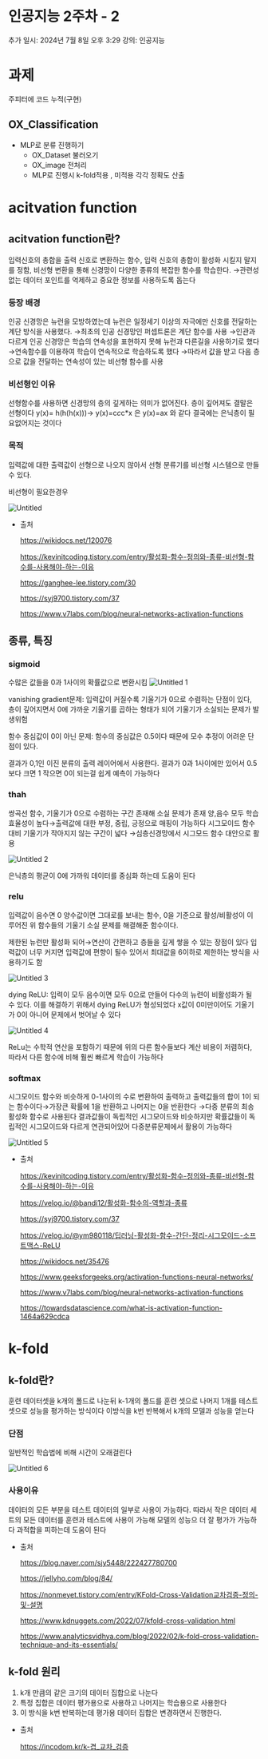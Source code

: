 # 인공지능 2주차 - 2

추가 일시: 2024년 7월 8일 오후 3:29
강의: 인공지능

# 과제

주피터에 코드 누적(구현)

## OX_Classification

- MLP로 분류 진행하기
    - OX_Dataset 불러오기
    - OX_image 전처리
    - MLP로 진행시 k-fold적용 , 미적용 각각 정확도 산출

# acitvation function

## acitvation function란?

입력신호의 총합을 출력 신호로 변환하는 함수, 입력 신호의 총합이 활성화 시킬지 말지를 정함, 비선형 변환을 통해 신경망이 다양한 종류의 복잡한 함수를 학습한다.
→관련성 없는 데이터 포인트를 억제하고 중요한 정보를 사용하도록 돕는다

### 등장 배경

인공 신경망은 뉴런을 모방하였는데 뉴런은 일정세기 이상의 자극에만 신호를 전달하는 계단 방식을 사용했다.
→최초의 인공 신경망인 퍼셉트론은 계단 함수를 사용
→인관과 다르게 인공 신경망은 학습의 연속성을 표현하지 못해 뉴런과 다른길을 사용하기로 했다
→연속함수를 이용하여 학습이 연속적으로 학습하도록 했다
→따라서 값을 받고 다음 층으로 값을 전달하는 연속성이 있는 비선형 함수를 사용

### 비선형인 이유

선형함수를 사용하면 신경망의 층의 깊게하는 의미가 없어진다. 층이 깊어져도 결말은 선형이다
y(x)= h(h(h(x)))→ y(x)=c*c*c*x 은 y(x)=ax 와 같다
결국에는 은닉층이 필요없어지는 것이다

### 목적

입력값에 대한 출력값이 선형으로 나오지 않아서 선형 분류기를 비선형 시스템으로 만들 수 있다.

비선형이 필요한경우

![Untitled](https://github.com/IMS-STUDY/2024_Summer_AI_Study/assets/127017020/fe6f51ad-85b8-4421-a608-cfc47d51944a)

- 출처
    
    https://wikidocs.net/120076
    
    https://kevinitcoding.tistory.com/entry/활성화-함수-정의와-종류-비선형-함수를-사용해야-하는-이유
    
    https://ganghee-lee.tistory.com/30
    
    https://syj9700.tistory.com/37
    
    https://www.v7labs.com/blog/neural-networks-activation-functions
    

## 종류, 특징

### sigmoid

수많은 값들을 0과 1사이의 확률값으로 변환시킴
![Untitled 1](https://github.com/IMS-STUDY/2024_Summer_AI_Study/assets/127017020/789b12fa-f461-4d26-9ec3-0785d2de173f)

vanishing gradient문제: 입력값이 커질수록 기울기가 0으로 수렴하는 단점이 있다, 층이 깊어지면서 0에 가까운 기울기를 곱하는 형태가 되어 기울기가 소실되는 문제가 발생위험

함수 중심값이 0이 아닌 문제: 함수의 중심값은 0.5이다 때문에 모수 추정이 어려운 단점이 있다.

결과가 0,1인 이진 분류의 출력 레이어에서 사용한다. 결과가 0과 1사이에만 있어서 0.5보다 크면 1 작으면 0이 되는걸 쉽게 예측이 가능하다

### thah

쌍곡선 함수, 기울기가 0으로 수렴하는 구간 존재해 소실 문제가 존재
양,음수 모두 학습 효율성이 높다→출력값에 대한 부정, 중립, 긍정으로 매핑이 가능하다
시그모이드 함수대비 기울기가 작아지지 않는 구간이 넓다
→심층신경망에서 시그모드 함수 대안으로 활용

![Untitled 2](https://github.com/IMS-STUDY/2024_Summer_AI_Study/assets/127017020/ce4455f0-7587-416d-bd5f-e38d3fdbb845)

은닉층의 평균이 0에 가까워 데이터를 중심화 하는데 도움이 된다

### relu

입력값이 음수면 0 양수값이면 그대로를 보내는 함수, 0을 기준으로 활성/비활성이 이루어진
위 함수들의 기울기 소실 문제를 해결해준 함수이다.

제한된 뉴런만 활성화 되어→연산이 간편하고 층들을 깊게 쌓을 수 있는 장점이 있다
입력값이 너무 커지면 입력값에 편향이 될수 있어서 최대값을 6이하로 제한하는 방식을 사용하기도 함

![Untitled 3](https://github.com/IMS-STUDY/2024_Summer_AI_Study/assets/127017020/49e0fad6-de79-45db-b7b5-b7f31073cf19)

dying ReLU: 입력이 모두 음수이면 모두 0으로 만들어 다수의 뉴련이 비활성화가 될 수 있다.
이를 해결하기 위해서 dying ReLU가 형성되었다
x값이 0미만이어도 기울기가 0이 아니어 문제에서 벗어날 수 있다

![Untitled 4](https://github.com/IMS-STUDY/2024_Summer_AI_Study/assets/127017020/f2ab521a-8464-46b1-8afa-106b462f2a2f)

ReLu는 수학적 연산을 포함하기 때문에 위의 다른 함수들보다 계산 비용이 저렴하다, 따라서 다른 함수에 비해 훨씬 빠르게 학습이 가능하다

### softmax

시그모이드 함수와 비슷하게 0-1사이의 수로 변환하여 출력하고 출력값들의 합이 1이 되는 함수이다→가장큰 확률에 1을 반환하고 나머지는 0을 반환한다
→다중 분류의 최송 활성화 함수로 사용된다
결과값들이 독립적인 시그모이드와 비슷하지만 확률값들이 독립적인 시그모이드와 다르게 연관되어있어 다중분류문제에서 활용이 가능하다


![Untitled 5](https://github.com/IMS-STUDY/2024_Summer_AI_Study/assets/127017020/0e7d5a21-e157-4124-b09f-d10c3a4ffb2f)

- 출처
    
    https://kevinitcoding.tistory.com/entry/활성화-함수-정의와-종류-비선형-함수를-사용해야-하는-이유
    
    https://velog.io/@bandi12/활성화-함수의-역할과-종류
    
    https://syj9700.tistory.com/37
    
    https://velog.io/@ym980118/딥러닝-활성화-함수-간단-정리-시그모이드-소프트맥스-ReLU
    
    https://wikidocs.net/35476
    
    https://www.geeksforgeeks.org/activation-functions-neural-networks/
    
    https://www.v7labs.com/blog/neural-networks-activation-functions
    
    https://towardsdatascience.com/what-is-activation-function-1464a629cdca
    

# k-fold

## k-fold란?

훈련 데이터셋을 k개의 폴드로 나눈뒤 k-1개의 폴드를 훈련 셋으로 나머지 1개를 테스트 셋으로 성능을 평가하는 방식이다
이방식을 k번 반복해서 k개의 모델과 성능을 얻는다

### 단점

일반적인 학습법에 비해 시간이 오래걸린다

![Untitled 6](https://github.com/IMS-STUDY/2024_Summer_AI_Study/assets/127017020/06941bdf-7564-4a9a-ae26-d94f19d5e586)

### 사용이유

데이터의 모든 부분을 테스트 데이터의 일부로 사용이 가능하다. 따라서 작은 데이터 세트의 모든 데이터를 훈련과 테스트에 사용이 가능해 모델의 성능으 더 잘 평가가 가능하다
과적합을 피하는데 도움이 된다

- 출처
    
    https://blog.naver.com/sjy5448/222427780700
    
    https://jellyho.com/blog/84/
    
    https://nonmeyet.tistory.com/entry/KFold-Cross-Validation교차검증-정의-및-설명
    
    https://www.kdnuggets.com/2022/07/kfold-cross-validation.html
    
    https://www.analyticsvidhya.com/blog/2022/02/k-fold-cross-validation-technique-and-its-essentials/
    

## k-fold 원리

1. k개 만큼의 같은 크기의 데이터 집합으로 나눈다
2. 특정 집합은 데이터 평가용으로 사용하고 나머지는 학습용으로 사용한다
3. 이 방식을 k번 반복하는데 평가용 데이터 집합은 변경하면서 진행한다.
- 출처
    
    https://incodom.kr/k-겹_교차_검증
